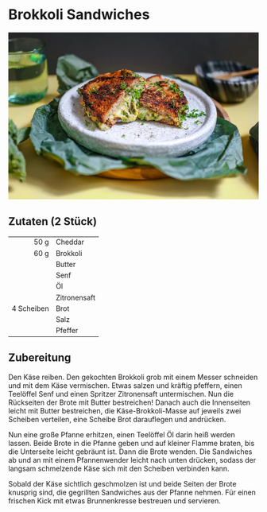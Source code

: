# Brokkoli Sandwiches

![Bild](./img/brokkoli_sandwich.png)

## Zutaten (2 Stück)

|            |              |
| ---------: | ------------ |
| 50 g       | Cheddar      |
| 60 g       | Brokkoli     |
|            | Butter       |
|            | Senf         |
|            | Öl           |
|            | Zitronensaft |
| 4 Scheiben | Brot         |
|            | Salz         |
|            | Pfeffer      |

## Zubereitung

Den Käse reiben. Den gekochten Brokkoli grob mit einem Messer schneiden und mit dem Käse vermischen. Etwas salzen und kräftig pfeffern, einen Teelöffel Senf und einen Spritzer Zitronensaft untermischen. Nun die Rückseiten der Brote mit Butter bestreichen! Danach auch die Innenseiten leicht mit Butter bestreichen, die Käse-Brokkoli-Masse auf jeweils zwei Scheiben verteilen, eine Scheibe Brot darauflegen und andrücken. 

Nun eine große Pfanne erhitzen, einen Teelöffel Öl darin heiß werden lassen. Beide Brote in die Pfanne geben und auf kleiner Flamme braten, bis die Unterseite leicht gebräunt ist.  Dann die Brote wenden. Die Sandwiches ab und an mit einem Pfannenwender leicht nach unten drücken, sodass der langsam schmelzende Käse sich mit den Scheiben verbinden kann. 

Sobald der Käse sichtlich geschmolzen ist und beide Seiten der Brote knusprig sind, die gegrillten Sandwiches aus der Pfanne nehmen. Für einen frischen Kick mit etwas Brunnenkresse bestreuen und servieren.  

